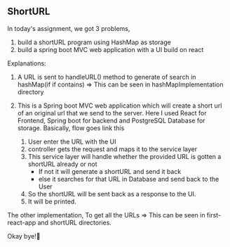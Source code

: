## ShortURL

In today's assignment, we got 3 problems,
1. build a shortURL program using HashMap as storage
2. build a spring boot MVC web application with a UI build on react

Explanations:
1. A URL is sent to handleURL() method to generate of search in hashMap(if if contains) => This can be seen in hashMapImplementation directory


2. This is a Spring boot MVC web application which will create a short url of an original url that we send to the server. Here I used React for Frontend, Spring boot for backend and PostgreSQL Database for storage. Basically, flow goes link this
   1. User enter the URL with the UI
   2. controller gets the request and maps it to the service layer
   3. This service layer will handle whether the provided URL is gotten a shortURL already or not 
      * If not it will generate a shortURL and send it back
      * else it searches for that URL in Database and send back to the User
   4. So the shortURL will be sent back as a response to the UI.
   5. It will be printed.

The other implementation, To get all the URLs => This can be seen in first-react-app and shortURL directories.

Okay bye!🙂
